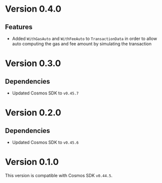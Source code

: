 # Version 0.4.0
## Features
- Added `WithGasAuto` and `WithFeeAuto` to `TransactionData` in order to allow auto computing the gas and fee amount by simulating the transaction

# Version 0.3.0
## Dependencies
- Updated Cosmos SDK to `v0.45.7`

# Version 0.2.0
## Dependencies
- Updated Cosmos SDK to `v0.45.6`

# Version 0.1.0
This version is compatible with Cosmos SDK `v0.44.5`.